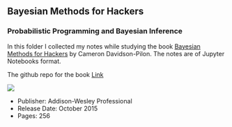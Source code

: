 ## Bayesian Methods for Hackers
### Probabilistic Programming and Bayesian Inference

In this folder I collected my notes while studying the book [Bayesian Methods for Hackers](http://www.informit.com/store/bayesian-methods-for-hackers-probabilistic-programming-9780133902839) by Cameron Davidson-Pilon. The notes are of Jupyter Notebooks format.

The github repo for the book [Link](https://github.com/CamDavidsonPilon/Probabilistic-Programming-and-Bayesian-Methods-for-Hackers)

<IMG src='http://www.informit.com/ShowCover.aspx?isbn=9780133902839&type=f'> <P>

* Publisher: Addison-Wesley Professional
* Release Date: October 2015
* Pages: 256
